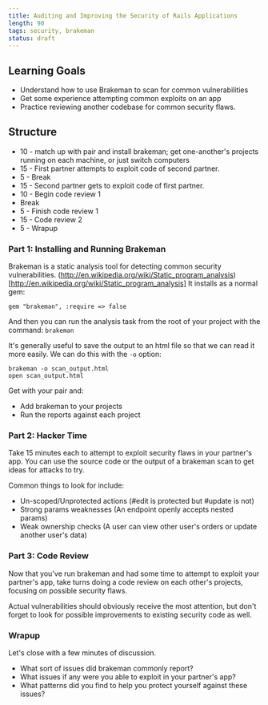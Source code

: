 ```yaml
---
title: Auditing and Improving the Security of Rails Applications
length: 90
tags: security, brakeman
status: draft
---
```


## Learning Goals

* Understand how to use Brakeman to scan for common vulnerabilities
* Get some experience attempting common exploits on an app
* Practice reviewing another codebase for common security flaws.

## Structure

* 10 - match up with pair and install brakeman; get one-another's
  projects running on each machine, or just switch computers
* 15 - First partner attempts to exploit code of second partner.
* 5 - Break
* 15 - Second partner gets to exploit code of first partner.
* 10 - Begin code review 1
* Break
* 5 - Finish code review 1
* 15 - Code review 2
* 5 - Wrapup

### Part 1: Installing and Running Brakeman

Brakeman is a static analysis tool for detecting common security vulnerabilities.
(http://en.wikipedia.org/wiki/Static_program_analysis)[http://en.wikipedia.org/wiki/Static_program_analysis]
It installs as a normal gem:

```
gem "brakeman", :require => false
```

And then you can run the analysis task from the root of your project
with the command: `brakeman`

It's generally useful to save the output to an html file so that we can
read it more easily. We can do this with the `-o` option:

```
brakeman -o scan_output.html
open scan_output.html
```

Get with your pair and:

* Add brakeman to your projects
* Run the reports against each project

### Part 2: Hacker Time

Take 15 minutes each to attempt to exploit
security flaws in your partner's app. You can use the source
code or the output of a brakeman scan to get ideas for attacks to try.

Common things to look for include:

* Un-scoped/Unprotected actions (#edit is protected but #update is not)
* Strong params weaknesses (An endpoint openly accepts nested params)
* Weak ownership checks (A user can view other user's orders or update
  another user's data)

### Part 3: Code Review

Now that you've run brakeman and had some time to attempt to exploit
your partner's app, take turns doing a code review on each other's
projects, focusing on possible security flaws.

Actual vulnerabilities should obviously receive the most attention,
but don't forget to look for possible improvements to existing
security code as well.


### Wrapup

Let's close with a few minutes of discussion.

* What sort of issues did brakeman commonly report?
* What issues if any were you able to exploit in your partner's app?
* What patterns did you find to help you protect yourself against these
  issues?
